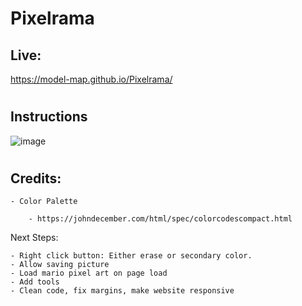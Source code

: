 # Pixelrama

## Live:
https://model-map.github.io/Pixelrama/
#
## Instructions
![image](https://user-images.githubusercontent.com/118442144/220345891-5aee03d4-5843-4fb5-bbf9-46477006aedc.png)
#
## Credits:

    - Color Palette

        - https://johndecember.com/html/spec/colorcodescompact.html

Next Steps:

    - Right click button: Either erase or secondary color.
    - Allow saving picture
    - Load mario pixel art on page load
    - Add tools
    - Clean code, fix margins, make website responsive